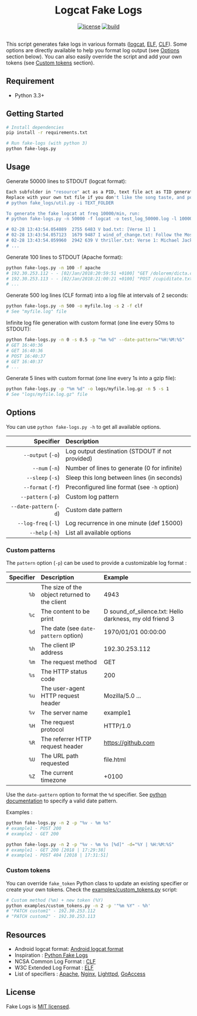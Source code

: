 <div align="center">
	<h1>Logcat Fake Logs</h1>

[![license][license]][license-url]
[![build][build]][build-url]
<br /><br />
</div>

This script generates fake logs in various formats ([logcat][logcat], [ELF][elf], [CLF][clf]).
Some options are directly available to help you format log output (see [Options](#options) section below). You can also easily override the script and add your own tokens (see [Custom tokens](#custom-tokens) section).


## Requirement

* Python 3.3+


## Getting Started

```sh
# Install dependencies
pip install -r requirements.txt

# Run fake-logs (with python 3)
python fake-logs.py
```


## Usage

Generate 50000 lines to STDOUT (logcat format):
```sh
Each subfolder in "resource" act as a PID, text file act as TID generator
Replace with your own txt file if you don't like the song taste, and populate debug level etc by:
# python fake_logs/util.py -i TEXT_FOLDER

To generate the fake logcat at freq 10000/min, run:
# python fake-logs.py -n 50000 -f logcat -o test_log_50000.log -l 10000

# 02-28 13:43:54.054089  2755 6483 V bad.txt: [Verse 1] 1
# 02-28 13:43:54.057123  1679 9487 I wind_of_change.txt: Follow the Moskva 1
# 02-28 13:43:54.059960  2942 639 V thriller.txt: Verse 1: Michael Jackson] 1
# ...
```

Generate 100 lines to STDOUT (Apache format):
```sh
python fake-logs.py -n 100 -f apache
# 192.30.253.112 - - [02/Jan/2018:20:59:51 +0100] "GET /dolorem/dicta.csv HTTP/1.0" 200 5039 "https://example1.com/" "Mozilla/5.0 (Macintosh; U; Intel Mac OS X 10_5_9) AppleWebKit/5351 (KHTML, like Gecko) Chrome/14.0.850.0 Safari/5351"
# 192.30.253.113 - - [02/Jan/2018:21:00:21 +0100] "POST /cupiditate.txt HTTP/1.0" 200 5035 "http://example2.net/register/" "Mozilla/5.0 (Macintosh; U; Intel Mac OS X 10_7_4; rv:1.9.3.20) Gecko/2013-04-14 01:22:21 Firefox/3.8
# ...
```

Generate 500 log lines (CLF format) into a log file at intervals of 2 seconds:
```sh
python fake-logs.py -n 500 -o myfile.log -s 2 -f clf
# See "myfile.log" file
```

Infinite log file generation with custom format (one line every 50ms to STDOUT):
```sh
python fake-logs.py -n 0 -s 0.5 -p "%m %d" --date-pattern="%H:%M:%S"
# GET 16:40:36
# GET 16:40:36
# POST 16:40:37
# GET 16:40:37
# ...
```

Generate 5 lines with custom format (one line every 1s into a gzip file):
```sh
python fake-logs.py -p "%m %d" -o logs/myfile.log.gz -n 5 -s 1
# See "logs/myfile.log.gz" file
```


## Options

You can use `python fake-logs.py -h` to get all available options.

| Specifier               | Description                                     |
| ----------------------: | :---------------------------------------------- |
| `--output` (`-o`)       | Log output destination (STDOUT if not provided) |
| `--num` (`-n`)          | Number of lines to generate (0 for infinite)    |
| `--sleep` (`-s`)        | Sleep this long between lines (in seconds)      |
| `--format` (`-f`)       | Preconfigured line format (see `-h` option)     |
| `--pattern` (`-p`)      | Custom log pattern                              |
| `--date-pattern` (`-d`) | Custom date pattern                             |
| `--log-freq` (`-l`)     | Log recurrence in one minute (def 15000)        |
| `--help` (`-h`)         | List all available options                      |


### Custom patterns

The `pattern` option (`-p`) can be used to provide a customizable log format :

| Specifier  | Description                                   | Example             |
| ---------: | :-------------------------------------------- | :------------------ |
| `%b`       | The size of the object returned to the client | 4943                |
| `%c`       | The content to be print                       | D sound_of_silence.txt: Hello darkness, my old friend 3  |
| `%d`       | The date (see `date-pattern` option)          | 1970/01/01 00:00:00 |
| `%h`       | The client IP address                         | 192.30.253.112      |
| `%m`       | The request method                            | GET                 |
| `%s`       | The HTTP status code                          | 200                 |
| `%u`       | The user-agent HTTP request header            | Mozilla/5.0 ...     |
| `%v`       | The server name                               | example1            |
| `%H`       | The request protocol                          | HTTP/1.0            |
| `%R`       | The referrer HTTP request header              | https://github.com  |
| `%U`       | The URL path requested                        | file.html           |
| `%Z`       | The current timezone                          | +0100               |

Use the `date-pattern` option to format the `%d` specifier.
See [python documentation](https://docs.python.org/3/library/datetime.html#strftime-strptime-behavior) to specify a valid date pattern.

Examples :

```sh
python fake-logs.py -n 2 -p "%v - %m %s"
# example1 - POST 200
# example2 - GET 200

python fake-logs.py -n 2 -p "%v - %m %s [%d]" -d="%Y | %H:%M:%S"
# example1 - GET 200 [2018 | 17:29:38]
# example1 - POST 404 [2018 | 17:31:51]
```


### Custom tokens

You can override `fake_token` Python class to update an existing specifier or create your own tokens. Check the [examples/custom_tokens.py](./examples/custom_tokens.py) script:

```sh
# Custom method (%m) + new token (%Y)
python examples/custom_tokens.py -n 2 -p '"%m %Y" - %h'
# "PATCH custom1" - 192.30.253.112
# "PATCH custom2" - 192.30.253.113
```

## Resources

* Android logcat format: [Android logcat format][logcat]
* Inspiration : [Python Fake Logs][fake-logs]
* NCSA Common Log Format : [CLF][clf]
* W3C Extended Log Format : [ELF][elf]
* List of specifiers : [Apache][apache], [Nginx][nginx], [Lighttpd][lighttpd], [GoAccess][goaccess]

## License

Fake Logs is [MIT licensed](./LICENSE).


[//]: # (---------------------------------------------------------------------)

[//]: # (Resources)
[fake-logs]:  https://github.com/s4tori/fake-logs
[clf]:        https://www.w3.org/Daemon/User/Config/Logging.html#common_logfile_format
[elf]:        https://www.w3.org/TR/WD-logfile.html
[apache]:     https://httpd.apache.org/docs/current/en/mod/mod_log_config.html
[nginx]:      http://nginx.org/en/docs/http/ngx_http_log_module.html#log_format
[goaccess]:   https://goaccess.io/man#custom-log
[lighttpd]:   https://redmine.lighttpd.net/projects/1/wiki/Docs_ModAccesslog
[logcat]:     https://developer.android.com/studio/debug/am-logcat

[//]: # (Badges)
[build]:       https://travis-ci.org/s4tori/fake-logs.svg?branch=master
[build-url]:   https://travis-ci.org/s4tori/fake-logs
[license]:     https://img.shields.io/badge/license-MIT-blue.svg
[license-url]: ./LICENSE
